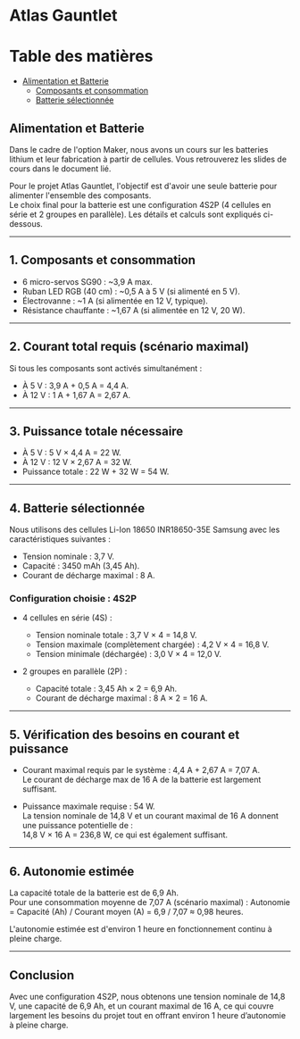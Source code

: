 # Atlas Gauntlet

# Table des matières
- [Alimentation et Batterie](#alimentation-et-batterie)
  - [Composants et consommation](#composants-et-consommation)
  - [Batterie sélectionnée](#batterie-sélectionnée)

 


## Alimentation et Batterie

Dans le cadre de l'option Maker, nous avons un cours sur les batteries lithium et leur fabrication à partir de cellules. 
Vous retrouverez les slides de cours dans le document lié.

Pour le projet Atlas Gauntlet, l'objectif est d'avoir une seule batterie pour alimenter l'ensemble des composants.  
Le choix final pour la batterie est une configuration 4S2P (4 cellules en série et 2 groupes en parallèle). Les détails et calculs sont expliqués ci-dessous.

---

## 1. Composants et consommation

- 6 micro-servos SG90 : ~3,9 A max.  
- Ruban LED RGB (40 cm) : ~0,5 A à 5 V (si alimenté en 5 V).  
- Électrovanne : ~1 A (si alimentée en 12 V, typique).  
- Résistance chauffante : ~1,67 A (si alimentée en 12 V, 20 W).  

---

## 2. Courant total requis (scénario maximal)

Si tous les composants sont activés simultanément :
- À 5 V : 3,9 A + 0,5 A = 4,4 A.
- À 12 V : 1 A + 1,67 A = 2,67 A.

---

## 3. Puissance totale nécessaire

- À 5 V : 5 V × 4,4 A = 22 W.
- À 12 V : 12 V × 2,67 A = 32 W.
- Puissance totale : 22 W + 32 W = 54 W.

---

## 4. Batterie sélectionnée

Nous utilisons des cellules Li-Ion 18650 INR18650-35E Samsung avec les caractéristiques suivantes :
- Tension nominale : 3,7 V.
- Capacité : 3450 mAh (3,45 Ah).
- Courant de décharge maximal : 8 A.

### Configuration choisie : 4S2P
- 4 cellules en série (4S) :  
  - Tension nominale totale : 3,7 V × 4 = 14,8 V.
  - Tension maximale (complètement chargée) : 4,2 V × 4 = 16,8 V.
  - Tension minimale (déchargée) : 3,0 V × 4 = 12,0 V.

- 2 groupes en parallèle (2P) :  
  - Capacité totale : 3,45 Ah × 2 = 6,9 Ah.
  - Courant de décharge maximal : 8 A × 2 = 16 A.

---

## 5. Vérification des besoins en courant et puissance

- Courant maximal requis par le système : 4,4 A + 2,67 A = 7,07 A.  
  Le courant de décharge max de 16 A de la batterie est largement suffisant.

- Puissance maximale requise : 54 W.  
  La tension nominale de 14,8 V et un courant maximal de 16 A donnent une puissance potentielle de :  
  14,8 V × 16 A = 236,8 W, ce qui est également suffisant.

---

## 6. Autonomie estimée

La capacité totale de la batterie est de 6,9 Ah.  
Pour une consommation moyenne de 7,07 A (scénario maximal) :
Autonomie = Capacité (Ah) / Courant moyen (A) = 6,9 / 7,07 ≈ 0,98 heures.  

L'autonomie estimée est d'environ 1 heure en fonctionnement continu à pleine charge.

---

## Conclusion
Avec une configuration 4S2P, nous obtenons une tension nominale de 14,8 V, une capacité de 6,9 Ah, et un courant maximal de 16 A, ce qui couvre largement les besoins du projet tout en offrant environ 1 heure d’autonomie à pleine charge.
